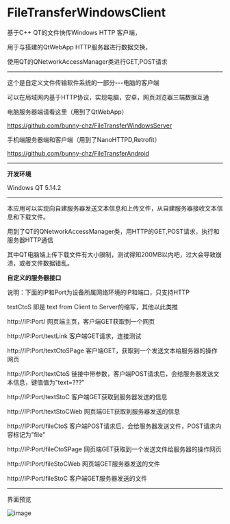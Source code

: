 # FileTransferWindowsClient
基于C++ QT的文件快传Windows HTTP 客户端，

用于与搭建的QtWebApp HTTP服务器进行数据交换，

使用QT的QNetworkAccessManager类进行GET,POST请求


-----------------------------------------------------------

这个是自定义文件传输软件系统的一部分---电脑的客户端

可以在局域网内基于HTTP协议，实现电脑，安卓，网页浏览器三端数据互通

电脑服务器端请看这里（用到了QtWebApp）

https://github.com/bunny-chz/FileTransferWindowsServer

手机端服务器端和客户端（用到了NanoHTTPD,Retrofit）

https://github.com/bunny-chz/FileTransferAndroid

----------------------------------------------------------

**开发环境**

Windows QT 5.14.2

------------------------

本应用可以实现向自建服务器发送文本信息和上传文件，从自建服务器接收文本信息和下载文件。

用到了QT的QNetworkAccessManager类，用HTTP的GET,POST请求，执行和服务器HTTP通信

其中QT电脑端上传下载文件有大小限制，测试得知200MB以内吧，过大会导致崩溃，或者文件数据错乱。

**自定义的服务器接口**

说明：下面的IP和Port为设备所属网络环境的IP和端口，只支持HTTP

textCtoS 即是 text from Client to Server的缩写，其他以此类推


http://IP:Port/ 网页端主页，客户端GET获取到一个网页

http://IP:Port/testLink 客户端GET请求，连接测试

http://IP:Port/textCtoSPage 客户端GET，获取到一个发送文本给服务器的操作网页

http://IP:Port/textCtoS 链接中带参数，客户端POST请求后，会给服务器发送文本信息，键值值为"text=???"

http://IP:Port/textStoC 客户端GET获取到服务器发送的信息

http://IP:Port/textStoCWeb 网页端GET获取到服务器发送的信息

http://IP:Port/fileCtoS 客户端POST请求后，会给服务器发送文件，POST请求内容标记为"file"

http://IP:Port/fileCtoSPage 网页端GET获取到一个发送文件给服务器的操作网页

http://IP:Port/fileStoCWeb 网页端GET服务器发送的文件

http://IP:Port/fileStoC 客户端GET服务器发送的文件

---------------------------------------------------

界面预览

![image](https://user-images.githubusercontent.com/57706599/197377959-746083e8-d3a3-485d-955c-b5482c601f2d.png)

